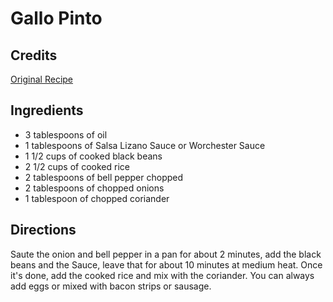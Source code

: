# Gallo Pinto 

## Credits

[Original Recipe](http://www.westnet.com/costarica/food/cuisine.html "http://www.westnet.com/costarica/food/cuisine.html")

## Ingredients

- 3 tablespoons of oil
- 1 tablespoons of Salsa Lizano Sauce or Worchester Sauce 
- 1 1/2 cups of cooked black beans
- 2 1/2 cups of cooked rice
- 2 tablespoons of bell pepper chopped
- 2 tablespoons of chopped onions
- 1 tablespoon of chopped coriander

## Directions

Saute the onion and bell pepper in a pan for about 2 minutes, add the black beans and the Sauce, leave that for about 10 minutes at medium heat. Once it's done, add the cooked rice and mix with the coriander. You can always add eggs or mixed with bacon strips or sausage.

